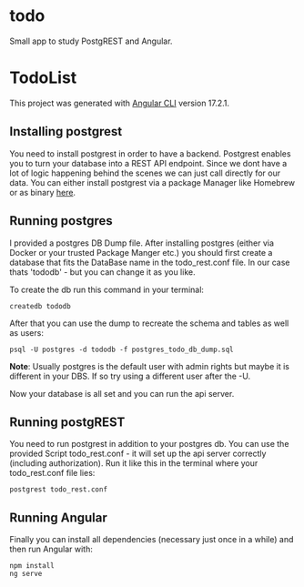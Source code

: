 # todo
Small app to study PostgREST and Angular.

# TodoList

This project was generated with [Angular CLI](https://github.com/angular/angular-cli) version 17.2.1.

## Installing postgrest
You need to install postgrest in order to have a backend. Postgrest enables you to turn your database into a REST API endpoint. 
Since we dont have a lot of logic happening behind the scenes we can just call directly for our data. 
You can either install postgrest via a package Manager like Homebrew or as binary [here](https://github.com/PostgREST/postgrest/releases/tag/v12.2.3).


## Running postgres
I provided a postgres DB Dump file. After installing postgres (either via Docker or your trusted Package Manger etc.) you should first create a database that fits the DataBase name in the todo_rest.conf file. In our case thats 'tododb' - but you can change it as you like. 

To create the db run this command in your terminal:

```
createdb tododb
```

After that you can use the dump to recreate the schema and tables as well as users:
``` 
psql -U postgres -d tododb -f postgres_todo_db_dump.sql
```

**Note**: Usually postgres is the default user with admin rights but maybe it is different in your DBS. If so try using a different user after the -U.

Now your database is all set and you can run the api server. 


## Running postgREST
You need to run postgrest in addition to your postgres db. You can use the provided Script todo_rest.conf - it will set up the api server correctly (including authorization). Run it like this in the terminal where your todo_rest.conf file lies:

```
postgrest todo_rest.conf
```

## Running Angular
Finally you can install all dependencies (necessary just once in a while) and then run Angular with:
```
npm install
ng serve
```
